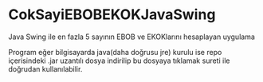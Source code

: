 # CokSayiEBOBEKOKJavaSwing
Java Swing ile en fazla 5 sayının EBOB ve EKOKlarını hesaplayan uygulama

Program eğer bilgisayarda java(daha doğrusu jre) kurulu ise repo içerisindeki 
.jar uzantılı dosya indirilip bu dosyaya tıklamak sureti ile doğrudan kullanılabilir.
